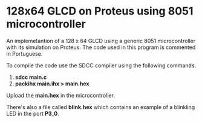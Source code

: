 # 128x64 GLCD on Proteus using 8051 microcontroller
An implemetantion of a 128 x 64 GLCD using a generic 8051 microcontroller with its simulation on Proteus. The code used in this program is commented in Portuguese.

To compile the code use the SDCC compiler using the following commands.
1. **sdcc main.c**
2. **packihx main.ihx > main.hex**

Upload the **main.hex** in the microcontroller. 

There's also a file called **blink.hex** which contains an example of a blinkling LED in the port **P3_0**.
